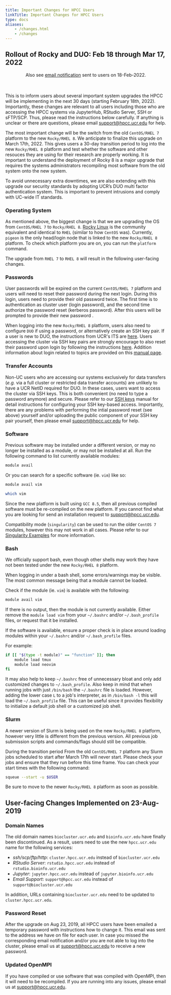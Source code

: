 ```yaml
---
title: Important Changes for HPCC Users
linkTitle: Important Changes for HPCC Users
type: docs
aliases:
    - /changes.html
    - /changes
---
```


## Rollout of Rocky and DUO: Feb 18 through Mar 17, 2022

<center>Also see <a href="https://drive.google.com/file/d/12DzXEWPC5CssRJdeIOle1LBYU4DgNIVc/view?usp=sharing">email notification</a> sent to users on 18-Feb-2022.</center>
<br></br>

This is to inform users about several important system upgrades the HPCC will
be implementing in the next 30 days (starting February 18th, 2022).
Importantly, these changes are relevant to all users including those who are
accessing the HPCC systems via JupyterHub, RStudio Server, SSH or sFTP/SCP.
Thus, please read the instructions below carefully. If anything is unclear or
there are questions, please email support@hpcc.ucr.edu for help.

The most important change will be the switch from the old `CentOS/RHEL 7`
platform to the new `Rocky/RHEL 8`. We anticipate to finalize this upgrade on
March 17th, 2022.  This gives users a 30-day transition period to log into the
new `Rocky/RHEL 8` platform and test whether the software and other resouces
they are using for their research are properly working.  It is important to
understand the deployment of Rocky 8 is a major upgrade that requires the
systems administrators recompiling most software from the old system onto the
new system.

To avoid unnecessary extra downtimes, we are also extending with this upgrade our 
security standards by adopting UCR’s DUO multi factor authentication system.
This is important to prevent intrusions and comply with UC-wide IT standards.


### Operating System

As mentioned above, the biggest change is that we are upgrading the OS from `CentOS/RHEL 7` to `Rocky/RHEL 8`.
[Rocky Linux](https://rockylinux.org/) is the community equivalent and identical to `RHEL` (similar to how `CentOS` was).
Currently, `pigeon` is the only head/login node that is linked to the new `Rocky/RHEL 8` platform.
To check which platform you are on, you can run the `platform` command.

The upgrade from `RHEL 7` to `RHEL 8` will result in the following user-facing changes.


<!--
For the past 7 years we have been using a `R`ed `H`at `E`nterprise `L`inux (`RHEL`) derivative called `CentOS Linux` (not to be confused with `CentOS Stream`).
Since `CentOS Linux` is [no longer supported](https://www.centos.org/news-and-events/1322-october-centos-dojo-videos/), 
we made the decision to stay in the RHEL family and go with [Rocky Linux](https://rockylinux.org/).

> Rocky Linux is an open-source enterprise operating system designed to be 100% bug-for-bug compatible with Red Hat Enterprise Linux
-->

### Passwords

User passwords will be expired on the current `CentOS/RHEL 7` platform and users will need to reset their password during the next login.
During this login, users need to provide their old password twice. The first time is to authentication as cluster user (login password), and
the second time authorize the password reset (kerberos password). After this users will be prompted to provide their new password .

When logging into the new `Rocky/RHEL 8` platform, users also need to configure `DUO` if using a password, or alternatively create an SSH key pair.
If a user is new to DUO, the instructions from UCR's ITS are [here](https://bit.ly/3JFIKu9).
Users accessing the cluster via SSH key pairs are strongly encourage to also reset their password upon login by following the instructions [here](/manuals/hpc_cluster/start/#change-password).
Addition information about login related to topics are provided on this [manual page](/manuals/hpc_cluster/login/).


### Transfer Accounts

Non-UC users who are accessing our systems exclusively for data transfers 
(_e.g._ via a full cluster or restricted data transfer accounts) are unlikely to
have a UCR NetID required for DUO. In these cases, users want to access the
cluster via SSH keys.  This is both convenient (no need to type a password
anymore) and secure.  Please refer to our [SSH
keys](/manuals/hpc_cluster/sshkeys/) manual for detail instructions for
configuring your SSH key-based access. Importantly, there are any problems with
performing the intial password reset (see above) yourself and/or uploading the
public component of your SSH key pair yourself, then please email
support@hpcc.ucr.edu for help. 

### Software

Previous software may be installed under a different version, or may no longer be installed as a module, or may not be installed at all.
Run the following command to list currently available modules:

```bash
module avail
```

Or you can search for a specific software (ie. `vim`) like so:

```bash
module avail vim
```

```bash
which vim
```

Since the new platform is built using `GCC 8.5`, then all previous compiled software must be re-compiled on the new platform.
If you cannot find what you are looking for send an installation request to [support@hpcc.ucr.edu](mailto:support@hpcc.ucr.edu).

Compatibility mode (`singularity`) can be used to run the older `CentOS 7` modules, however this may not work in all cases.
Please refer to our [Singularity Examples](/manuals/hpc_cluster/singularity/) for more information.

### Bash

We officially support bash, even though other shells may work they have not been tested under the new `Rocky/RHEL 8` platform.

When logging in under a bash shell, some errors/warnings may be visible.
The most common message being that a module cannot be loaded.

Check if the module (ie. `vim`) is available with the following:

```bash
module avail vim
```

If there is no output, then the module is not currently available. Either remove the `module load vim` from your `~/.bashrc` and/or `~/.bash_profile` files, or request that it be installed.

If the software is available, ensure a proper check is in place around loading modules within your `~/.bashrc` and/or `~/.bash_profile` files.

For example:

```bash
if [[ "$(type -t module)" == "function" ]]; then
    module load tmux
    module load neovim
fi
```

It may also help to keep `~/.bashrc` free of unnecessary bloat and only add customized changes to `~/.bash_profile`.
Also keep in mind that when running jobs with just `/bin/bash` the `~/.bashrc` file is loaded.
However, adding the lower case `L` to a job's interpreter, as in `/bin/bash -l` this will load the `~/.bash_profile` file.
This can be useful since it provides flexibility to initialize a default job shell or a customized job shell.

### Slurm

A newer version of Slurm is being used on the new `Rocky/RHEL 8` platform, however very little is different from the previous version.
All previous job submission scripts and commands/flags should still be compatible.

During the transition period From the old `CentOS/RHEL 7` platform any Slurm jobs scheduled to start after March 17th will never start.
Please check your jobs and ensure that they run before this time frame.
You can check your start times with the following command:

```bash
squeue --start -u $USER
```

Be sure to move to the newer `Rocky/RHEL 8` platform as soon as possible.


## User-facing Changes Implemented on 23-Aug-2019 

### Domain Names

The old domain names `biocluster.ucr.edu` and `bioinfo.ucr.edu` have finally been discontinued. As a result, users need to use the new `hpcc.ucr.edu` 
name for the following services:
+ _ssh/scp/ftp/http_: `cluster.hpcc.ucr.edu` instead of `biocluster.ucr.edu` 
+ _RStudio Server_: `rstudio.hpcc.ucr.edu` instead of `rstudio.bioinfo.ucr.edu` 
+ _Jupyter_: `jupyter.hpcc.ucr.edu` instead of `jupyter.bioinfo.ucr.edu`
+ _Email Support_: `support@hpcc.ucr.edu` instead of `support@biocluster.ucr.edu`

In addition, URLs containing `biocluster.ucr.edu` need to be updated to `cluster.hpcc.ucr.edu`.

### Password Reset

After the upgrade on Aug 23, 2019, all HPCC users have been emailed a temporary
password with instructions how to change it. This email was sent to the address
we have on file for each user. In case you missed the corresponding email
notification and/or you are not able to log into the cluster, please email us
at [support@hpcc.ucr.edu](mailto:support@hpcc.ucr.edu) to receive a new password.

### Updated OpenMPI

If you have compiled or use software that was compiled with OpenMPI, then it will need to be recompiled.
If you are running into any issues, please email us at [support@hpcc.ucr.edu](mailto:support@hpcc.ucr.edu).

